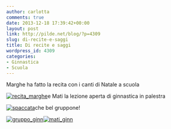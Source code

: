 ```yaml
---
author: carlotta
comments: true
date: 2013-12-18 17:39:42+00:00
layout: post
link: http://pilde.net/blog/?p=4309
slug: di-recite-e-saggi
title: Di recite e saggi
wordpress_id: 4309
categories:
- Ginnastica
- Scuola
---
```


Marghe ha fatto la recita con i canti di Natale a scuola

[![recita_marghe](http://pilde.net/blog/wp-content/uploads/2014/01/recita_marghe1.jpg)](http://pilde.net/blog/wp-content/uploads/2014/01/recita_marghe1.jpg)e Mati la lezione aperta di ginnastica in palestra

[![spaccata](http://pilde.net/blog/wp-content/uploads/2014/01/spaccata.jpg)](http://pilde.net/blog/wp-content/uploads/2014/01/spaccata.jpg)che bel gruppone!

[![gruppo_ginn](http://pilde.net/blog/wp-content/uploads/2014/01/gruppo_ginn.jpg)](http://pilde.net/blog/wp-content/uploads/2014/01/gruppo_ginn.jpg)[![mati_ginn](http://pilde.net/blog/wp-content/uploads/2014/01/mati_ginn.jpg)](http://pilde.net/blog/wp-content/uploads/2014/01/mati_ginn.jpg)
